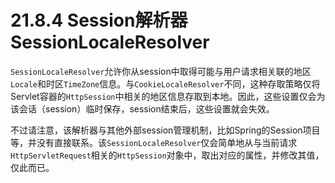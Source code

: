# 21.8.4 Session解析器SessionLocaleResolver

`SessionLocaleResolver`允许你从session中取得可能与用户请求相关联的地区`Locale`和时区`TimeZone`信息。与`CookieLocaleResolver`不同，这种存取策略仅将Servlet容器的`HttpSession`中相关的地区信息存取到本地。因此，这些设置仅会为该会话（session）临时保存，session结束后，这些设置就会失效。

不过请注意，该解析器与其他外部session管理机制，比如Spring的Session项目等，并没有直接联系。该`SessionLocaleResolver`仅会简单地从与当前请求`HttpServletRequest`相关的`HttpSession`对象中，取出对应的属性，并修改其值，仅此而已。
